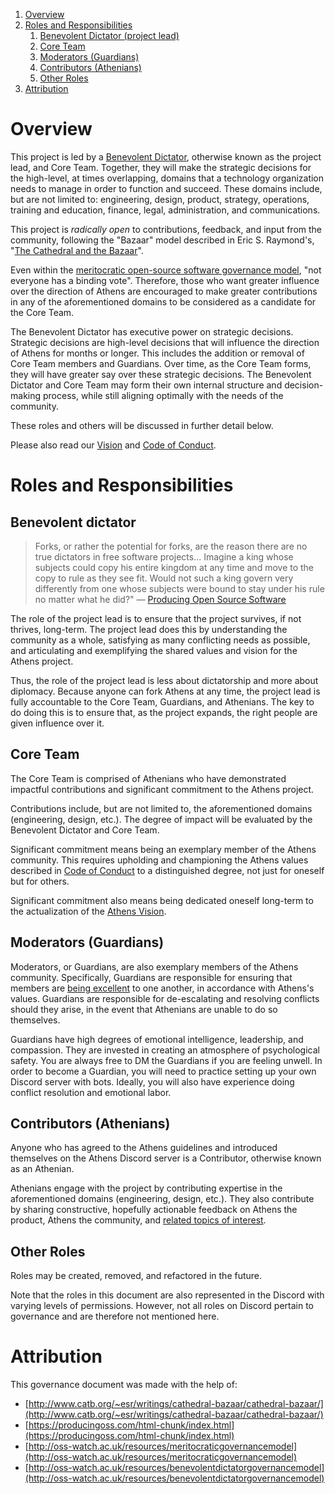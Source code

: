 1. [Overview](#overview)
1. [Roles and Responsibilities](#roles-and-responsibilities)
   1. [Benevolent Dictator (project lead)](#benevolent-dictator)
   1. [Core Team](#core-team)
   1. [Moderators (Guardians)]([1])
   1. [Contributors (Athenians)]([2])
   1. [Other Roles](#other-roles)
1. [Attribution](#attribution)

[1]: [#moderators-(guardians)]
[2]: [#contributors-(athenians)]

# Overview

This project is led by a [Benevolent Dictator](http://oss-watch.ac.uk/resources/benevolentdictatorgovernancemodel), otherwise known as the project lead, and Core Team. Together, they will make the strategic decisions for the high-level, at times overlapping, domains that a technology organization needs to manage in order to function and succeed. These domains include, but are not limited to: engineering, design, product, strategy, operations, training and education, finance, legal, administration, and communications.

This project is *radically open* to contributions, feedback, and input from the community, following the "Bazaar" model described in Eric S. Raymond's, "[The Cathedral and the Bazaar](http://www.catb.org/~esr/writings/cathedral-bazaar/cathedral-bazaar/index.html#catbmain)".

Even within the [meritocratic open-source software governance model](http://oss-watch.ac.uk/resources/meritocraticgovernancemodel), "not everyone has a binding vote". Therefore, those who want greater influence over the direction of Athens are encouraged to make greater contributions in any of the aforementioned domains to be considered as a candidate for the Core Team.

The Benevolent Dictator has executive power on strategic decisions. Strategic decisions are high-level decisions that will influence the direction of Athens for months or longer. This includes the addition or removal of Core Team members and Guardians. Over time, as the Core Team forms, they will have greater say over these strategic decisions. The Benevolent Dictator and Core Team may form their own internal structure and decision-making process, while still aligning optimally with the needs of the community.

These roles and others will be discussed in further detail below.

Please also read our [Vision](https://github.com/athensresearch/athens/blob/master/VISION.md) and [Code of Conduct](https://github.com/athensresearch/athens/blob/master/CODE_OF_CONDUCT.md).

# Roles and Responsibilities

## Benevolent dictator

> Forks, or rather the potential for forks, are the reason there are no true dictators in free software projects... Imagine a king whose subjects could copy his entire kingdom at any time and move to the copy to rule as they see fit. Would not such a king govern very differently from one whose subjects were bound to stay under his rule no matter what he did?" — [Producing Open Source Software](https://producingoss.com/html-chunk/social-infrastructure.html#benevolent-dictator-qualifications)

The role of the project lead is to ensure that the project survives, if not thrives, long-term. The project lead does this by understanding the community as a whole, satisfying as many conflicting needs as possible, and articulating and exemplifying the shared values and vision for the Athens project.

Thus, the role of the project lead is less about dictatorship and more about diplomacy. Because anyone can fork Athens at any time, the project lead is fully accountable to the Core Team, Guardians, and Athenians. The key to do doing this is to ensure that, as the project expands, the right people are given influence over it.

## Core Team

The Core Team is comprised of Athenians who have demonstrated impactful contributions and significant commitment to the Athens project.

Contributions include, but are not limited to, the aforementioned domains (engineering, design, etc.). The degree of impact will be evaluated by the Benevolent Dictator and Core Team.

Significant commitment means being an exemplary member of the Athens community. This requires upholding and championing the Athens values described in [Code of Conduct](https://github.com/athensresearch/athens/blob/master/CODE_OF_CONDUCT.md) to a distinguished degree, not just for oneself but for others.

Significant commitment also means being dedicated oneself long-term to the actualization of the [Athens Vision](https://github.com/athensresearch/athens/blob/master/VISION.md).

## Moderators (Guardians)

Moderators, or Guardians, are also exemplary members of the Athens community. Specifically, Guardians are responsible for ensuring that members are [being excellent](https://www.noisebridge.net/wiki/Noisebridge_Vision#Excellence) to one another, in accordance with Athens's values. Guardians are responsible for de-escalating and resolving conflicts should they arise, in the event that Athenians are unable to do so themselves.

Guardians have high degrees of emotional intelligence, leadership, and compassion. They are invested in creating an atmosphere of psychological safety. You are always free to DM the Guardians if you are feeling unwell. In order to become a Guardian, you will need to practice setting up your own Discord server with bots. Ideally, you will also have experience doing conflict resolution and emotional labor.

## Contributors (Athenians)

Anyone who has agreed to the Athens guidelines and introduced themselves on the Athens Discord server is a Contributor, otherwise known as an Athenian.

Athenians engage with the project by contributing expertise in the aforementioned domains (engineering, design, etc.). They also contribute by sharing constructive, hopefully actionable feedback on Athens the product, Athens the community, and [related topics of interest](https://github.com/athensresearch/athens#join-us).

## Other Roles

Roles may be created, removed, and refactored in the future.

Note that the roles in this document are also represented in the Discord with varying levels of permissions. However, not all roles on Discord pertain to governance and are therefore not mentioned here.

# Attribution

This governance document was made with the help of:

- [http://www.catb.org/~esr/writings/cathedral-bazaar/cathedral-bazaar/](http://www.catb.org/~esr/writings/cathedral-bazaar/cathedral-bazaar/)
- [https://producingoss.com/html-chunk/index.html](https://producingoss.com/html-chunk/index.html)
- [http://oss-watch.ac.uk/resources/meritocraticgovernancemodel](http://oss-watch.ac.uk/resources/meritocraticgovernancemodel)
- [http://oss-watch.ac.uk/resources/benevolentdictatorgovernancemodel](http://oss-watch.ac.uk/resources/benevolentdictatorgovernancemodel)
